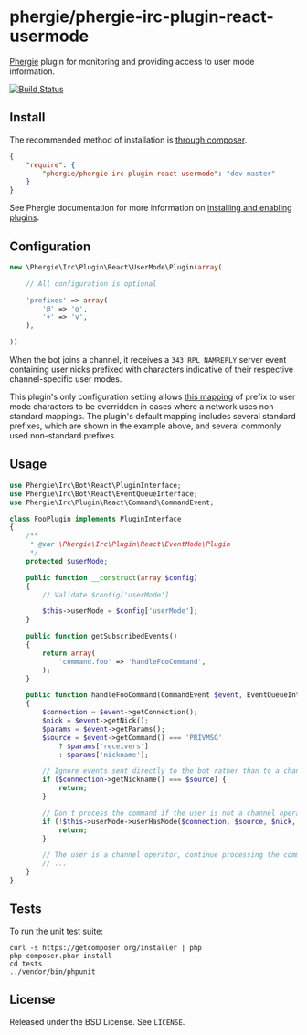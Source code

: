 # phergie/phergie-irc-plugin-react-usermode

[Phergie](http://github.com/phergie/phergie-irc-bot-react/) plugin for monitoring and providing access to user mode information.

[![Build Status](https://secure.travis-ci.org/phergie/phergie-irc-plugin-react-usermode.png?branch=master)](http://travis-ci.org/phergie/phergie-irc-plugin-react-usermode)

## Install

The recommended method of installation is [through composer](http://getcomposer.org).

```JSON
{
    "require": {
        "phergie/phergie-irc-plugin-react-usermode": "dev-master"
    }
}
```

See Phergie documentation for more information on
[installing and enabling plugins](https://github.com/phergie/phergie-irc-bot-react/wiki/Usage#plugins).

## Configuration

```php
new \Phergie\Irc\Plugin\React\UserMode\Plugin(array(

    // All configuration is optional

    'prefixes' => array(
        '@' => 'o',
        '+' => 'v',
    ),

))
```

When the bot joins a channel, it receives a `343 RPL_NAMREPLY` server event
containing user nicks prefixed with characters indicative of their respective
channel-specific user modes.

This plugin's only configuration setting allows
[this mapping](https://github.com/phergie/phergie-irc-plugin-react-usermode/blob/6ff691a2559c02b1b37ef555fc780b131898fe8a/src/Plugin.php#L40-46)
of prefix to user mode characters to be overridden in cases where a network
uses non-standard mappings. The plugin's default mapping includes several
standard prefixes, which are shown in the example above, and several commonly
used non-standard prefixes.

## Usage

```php
use Phergie\Irc\Bot\React\PluginInterface;
use Phergie\Irc\Bot\React\EventQueueInterface;
use Phergie\Irc\Plugin\React\Command\CommandEvent;

class FooPlugin implements PluginInterface
{
    /**
     * @var \Phergie\Irc\Plugin\React\EventMode\Plugin
     */
    protected $userMode;

    public function __construct(array $config)
    {
        // Validate $config['userMode']

        $this->userMode = $config['userMode'];
    }

    public function getSubscribedEvents()
    {
        return array(
            'command.foo' => 'handleFooCommand',
        );
    }

    public function handleFooCommand(CommandEvent $event, EventQueueInterface $queue)
    {
        $connection = $event->getConnection();
        $nick = $event->getNick();
        $params = $event->getParams();
        $source = $event->getCommand() === 'PRIVMSG'
            ? $params['receivers']
            : $params['nickname'];

        // Ignore events sent directly to the bot rather than to a channel
        if ($connection->getNickname() === $source) {
            return;
        }

        // Don't process the command if the user is not a channel operator
        if (!$this->userMode->userHasMode($connection, $source, $nick, 'o')) {
            return;
        }

        // The user is a channel operator, continue processing the command
        // ...
    }
}
```

## Tests

To run the unit test suite:

```
curl -s https://getcomposer.org/installer | php
php composer.phar install
cd tests
../vendor/bin/phpunit
```

## License

Released under the BSD License. See `LICENSE`.
